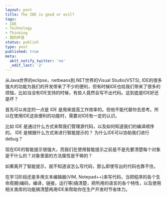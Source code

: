 ```yaml
---
layout: post
title: The IDE is good or evil?
tags:
- IDE
- Technology
- Thinking
- 我的声音
status: publish
type: post
published: true
meta:
  aktt_notify_twitter: 'no'
  _edit_last: '2'
---
```

从Java世界的eclipse，netbeans到.NET世界的Visual Studio(VSTS), IDE的很多强大的功能为我们的开发带来了不少的便利，但有时候IDE也给我们带来了很多的烦恼，比如当没有IDE支持的时候，有些人竟然会写不出代码。这到底是IDE好还是坏？

首先可以肯定的一点是 IDE 是用来提高工作效率的。但他不能代替你去思考。所以在使用IDE这些便利的功能时，需要对IDE有一定的认识。

比如
IDE 是通过什么方式来帮我们管理源代码，以及如何知道我们的编译顺序的。
IDE 是根据什么方式来进行智能提示的？
为什么IDE可以协助我们进行debug？

现在IDE的智能提示很强大，而我们在使用智能提示之前是不是先要清楚每个对象是干什么的？对象里面的方法属性是干嘛的？

如果离开了智能提示，就不知道该怎么写代码，那么即使写出的代码也靠不住。

在学习阶段还是多用文本编辑器(VIM, Notepad++)来写代码，当把程序的各个生命周期(编码，编译，链接，运行等)搞清楚，把所用的语言的各个特性，以及使用相关类库的功能搞清楚再用IDE来帮助你在生产开发时节省体力。
